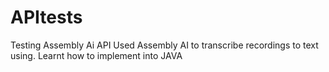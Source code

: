 # APItests
Testing Assembly Ai API
Used Assembly AI to transcribe recordings to text using. Learnt how to implement into JAVA 
